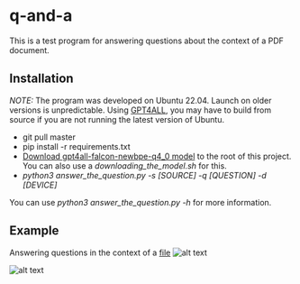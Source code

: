 # q-and-a

This is a test program for answering questions about the context of a PDF document.

## Installation
*NOTE:* The program was developed on Ubuntu 22.04. Launch on older versions is unpredictable. Using [GPT4ALL](https://gpt4all.io/index.html), you may have to build from source if you are not running the latest version of Ubuntu.

- git pull master
- pip install -r requirements.txt
- [Download gpt4all-falcon-newbpe-q4_0 model](https://gpt4all.io/models/gguf/gpt4all-falcon-newbpe-q4_0.gguf) to the root of this project. You can also use a *downloading_the_model.sh* for this.
- *python3 answer_the_question.py -s [SOURCE] -q [QUESTION] -d [DEVICE]*

You can use *python3 answer_the_question.py -h* for more information.

## Example
Answering questions in the context of a [file](https://lingua.com/pdf/english-text-washington.pdf)
![alt text](http://kappa.cs.petrsu.ru/~bakanov/example1.png)

![alt text](http://kappa.cs.petrsu.ru/~bakanov/example2.png)

